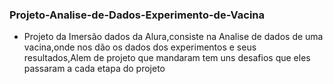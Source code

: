 ### Projeto-Analise-de-Dados-Experimento-de-Vacina

- Projeto da Imersão dados da Alura,consiste na Analise de dados de uma vacina,onde nos dão os dados dos experimentos e seus resultados,Alem de projeto que mandaram tem uns desafios que eles passaram a cada etapa do projeto
